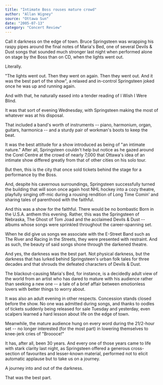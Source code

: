 ```yaml
---
title: "Intimate Boss rouses mature crowd"
author: "Allan Wigney"
source: "Ottawa Sun"
date: "2005-07-13"
category: "Concert Review"
---
```


Call it darkness on the edge of town. Bruce Springsteen was wrapping his raspy pipes around the final notes of Maria's Bed, one of several Devils & Dust songs that sounded much stronger last night when performed alone on stage by the Boss than on CD, when the lights went out.

Literally.

"The lights went out. Then they went on again. Then they went out. And it was the best part of the show", a relaxed and in-control Springsteen joked once he was up and running again.

And with that, he naturally eased into a tender reading of I Wish I Were Blind.

It was that sort of evening Wednesday, with Springsteen making the most of whatever was at his disposal.

That included a band's worth of instruments -- piano, harmonium, organ, guitars, harmonica -- and a sturdy pair of workman's boots to keep the beat.

It was the best attitude for a show introduced as being of "an intimate nature." After all, Springsteen couldn't help but notice as he gazed around the Corel Centre at the crowd of nearly 7,000 that Ottawa's idea of an intimate show differed greatly from that of other cities on his solo tour.

But then, this is the city that once sold tickets behind the stage for a performance by the Boss.

And, despite his cavernous surroundings, Springsteen successfully turned the building that will soon once again host NHL hockey into a cozy theatre, playfully singing off-mic during a rousing rendition of Long Time Comin' and sharing tales of parenthood with the faithful.

And this was a show for the faithful. There would be no bombastic Born in the U.S.A. anthem this evening. Rather, this was the Springsteen of Nebraska, The Ghost of Tom Joad and the acclaimed Devils & Dust -- albums whose songs were sprinkled throughout the career-spanning set.

When he did give us songs we associate with the E-Street Band such as The River and Racing in the Streets, they were presented with restraint. And as such, the beauty of said songs shone through the darkened theatre.

And yes, the darkness was the best part. Not physical darkness, but the darkness that has lurked behind Springsteen's urban folk tales for three decades and that shrouds the defeated characters of Devils & Dust.

The blackout-causing Maria's Bed, for instance, is a decidedly adult view of the world from an artist who has dared to mature with his audience rather than seeking a new one -- a tale of a brief affair between emotionless lovers with better things to worry about.

It was also an adult evening in other respects. Concession stands closed before the show. No one was admitted during songs, and thanks to oodles of tickets suddenly being released for sale Tuesday and yesterday, even scalpers learned a hard lesson about life on the edge of town.

Meanwhile, the mature audience hung on every word during the 21/2-hour set -- no longer interested (for the most part) in lowering themselves to knee-jerk cries of "Broooce!"

It has, after all, been 30 years. And every one of those years came to life with stark clarity last night, as Springsteen offered a generous cross-section of favourites and lesser-known material, performed not to elicit automatic applause but to take us on a journey.

A journey into and out of the darkness.

That was the best part.
